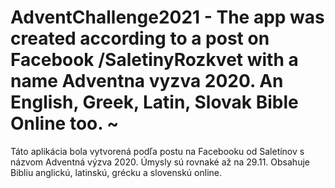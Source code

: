 # AdventChallenge2021 - The app was created according to a post on Facebook /SaletinyRozkvet with a name Adventna vyzva 2020. An English, Greek, Latin, Slovak Bible Online too. ~
Táto aplikácia bola vytvorená podľa postu na Facebooku od Saletínov s názvom Adventná výzva 2020. Úmysly sú rovnaké až na 29.11. Obsahuje Bibliu anglickú, latinskú, grécku a slovenskú online.

